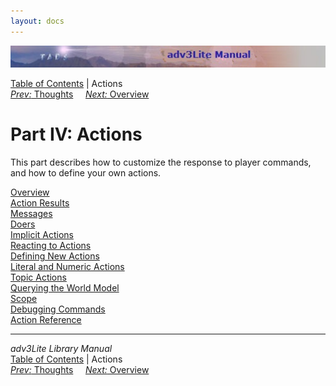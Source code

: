 ```yaml
---
layout: docs
---
```



<img src="topbar.jpg" data-border="0" />





<a href="toc.html" class="nav">Table of Contents</a> \| Actions  
<span class="navnp"><a href="thought.html" class="nav"><em>Prev:</em> Thoughts</a>
    <a href="actionoverview.html" class="nav"><em>Next:</em> Overview</a>
    </span>





# Part IV: Actions

This part describes how to customize the response to player commands,
and how to define your own actions.



[Overview](actionoverview.html)  
[Action Results](actres.html)  
[Messages](message.html)  
[Doers](doer.html)  
[Implicit Actions](implicit.html)  
[Reacting to Actions](react.html)  
[Defining New Actions](define.html)  
[Literal and Numeric Actions](literalact.html)  
[Topic Actions](topicact.html)  
[Querying the World Model](query.html)  
[Scope](scope.html)  
[Debugging Commands](debug.html)  
[Action Reference](actionref.html)  





------------------------------------------------------------------------



*adv3Lite Library Manual*  
<a href="toc.html" class="nav">Table of Contents</a> \| Actions  
<span class="navnp"><a href="thought.html" class="nav"><em>Prev:</em> Thoughts</a>
    <a href="actionoverview.html" class="nav"><em>Next:</em> Overview</a>
    </span>


